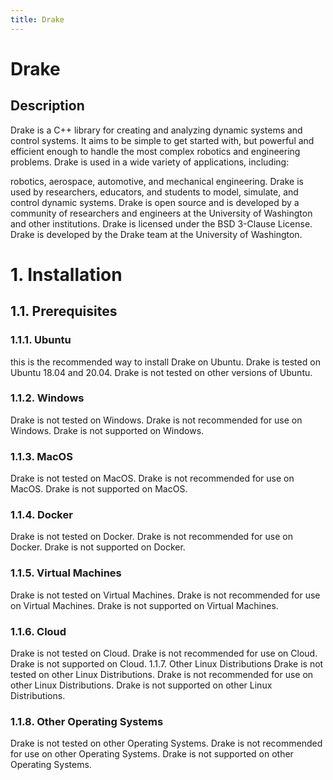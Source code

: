 ```yaml
---
title: Drake
---
```


# Drake

## Description

Drake is a C++ library for creating and analyzing dynamic systems and control systems. It aims to be simple to get started with, but powerful and efficient enough to handle the most complex robotics and engineering problems.
Drake is used in a wide variety of applications, including:

 robotics, aerospace, automotive, and mechanical engineering. Drake is used by researchers, educators, and students to model, simulate, and control dynamic systems.
 Drake is open source and is developed by a community of researchers and engineers at the University of Washington and other institutions.
 Drake is licensed under the BSD 3-Clause License. Drake is developed by the Drake team at the University of Washington.
 

# 1. Installation

## 1.1. Prerequisites

### 1.1.1. Ubuntu
this is the recommended way to install Drake on Ubuntu. Drake is tested on Ubuntu 18.04 and 20.04. Drake is not tested on other versions of Ubuntu.
### 1.1.2. Windows
Drake is not tested on Windows. Drake is not recommended for use on Windows. Drake is not supported on Windows.
### 1.1.3. MacOS
Drake is not tested on MacOS. Drake is not recommended for use on MacOS. Drake is not supported on MacOS.
### 1.1.4. Docker
Drake is not tested on Docker. Drake is not recommended for use on Docker. Drake is not supported on Docker.
### 1.1.5. Virtual Machines
Drake is not tested on Virtual Machines. Drake is not recommended for use on Virtual Machines. Drake is not supported on Virtual Machines.
### 1.1.6. Cloud
Drake is not tested on Cloud. Drake is not recommended for use on Cloud. Drake is not supported on Cloud. 1.1.7. Other Linux Distributions
Drake is not tested on other Linux Distributions. Drake is not recommended for use on other Linux Distributions. Drake is not supported on other Linux Distributions.
### 1.1.8. Other Operating Systems
Drake is not tested on other Operating Systems. Drake is not recommended for use on other Operating Systems. Drake is not supported on other Operating Systems.